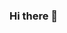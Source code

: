 ### Hi there 👋

<!--
**Swapnil0762/Swapnil0762** is a ✨ _special_ ✨ repository because its `README.md` (this file) appears on your GitHub profile.

Here are some ideas to get you started:

- 🔭 I’m currently working on making back end web apps with node.js 
- 🌱 I’m currently learning node.js
- 👯 I’m looking to collaborate on ...
- 🤔 I’m looking for help with node.js and javascript
- 💬 Ask me about what i do
- 📫 How to reach me: Email : swapnilbhowmick0762@gmail.com
- 😄 Pronouns: ...
- ⚡ Fun fact: Hey did you know i'm pretty interested in video games? unfortunately i don't have a powerful pc... maybe someday :) 
-->
